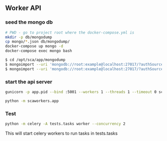 ## Worker API
### seed the mongo db
```bash
# PWD - go to project root where the docker-compose.yml is
mkdir -p db/mongodump
cp mongo/*.json db/mongodump/
docker-compose up mongo -d
docker-compose exec mongo bash

$ cd /opt/sca/app/mongodump
$ mongoimport --uri 'mongodb://root:example@localhost:27017/?authSource=admin' --jsonArray --db celery --collection celery_taskmeta --file celery_taskmeta.json
$ mongoimport --uri 'mongodb://root:example@localhost:27017/?authSource=admin' --jsonArray --db celery --collection workflow_meta --file workflow_meta.json
```

### start the api server
```bash
gunicorn -p app.pid --bind :5001 --workers 1 --threads 1 --timeout 0 scaworkers.app:app
```

```bash
python -m scaworkers.app
```

### Test
```bash
python -m celery -A tests.tasks worker --concurrency 2
```

This will start celery workers to run tasks in tests.tasks